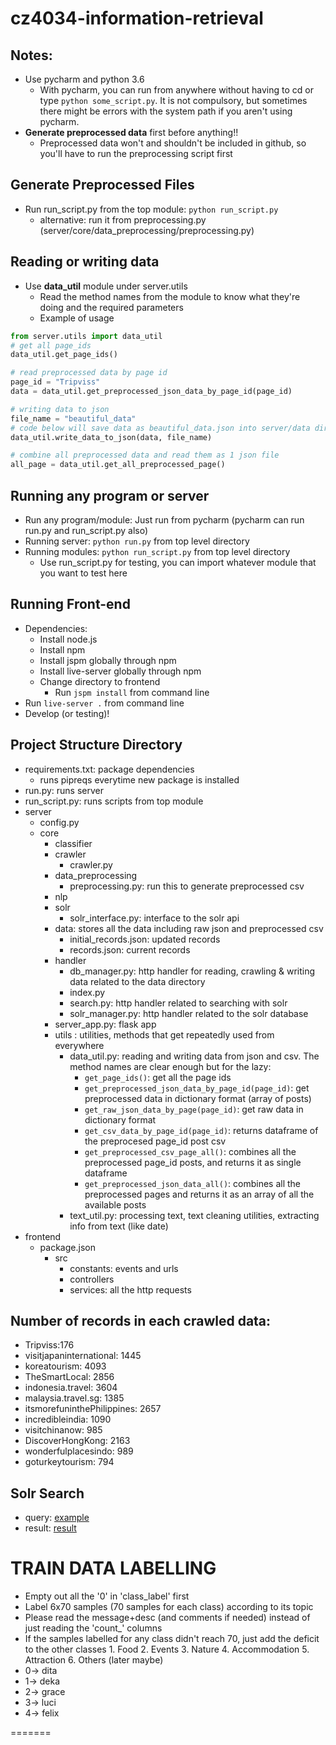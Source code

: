 # cz4034-information-retrieval
## Notes:
* Use pycharm and python 3.6
    * With pycharm, you can run from anywhere without having to cd or type `python some_script.py`. It is not compulsory, but sometimes there might be errors with the system path if you aren't using pycharm.
* **Generate preprocessed data** first before anything!!
    * Preprocessed data won't and shouldn't be included in github, so you'll have to run the preprocessing script first

## Generate Preprocessed Files
* Run run_script.py from the top module: `python run_script.py` 
   * alternative: run it from preprocessing.py (server/core/data_preprocessing/preprocessing.py)

## Reading or writing data
* Use **data_util** module under server.utils
    * Read the method names from the module to know what they're doing and the required parameters
    * Example of usage
```python
from server.utils import data_util
# get all page_ids
data_util.get_page_ids()

# read preprocessed data by page id
page_id = "Tripviss"
data = data_util.get_preprocessed_json_data_by_page_id(page_id)

# writing data to json
file_name = "beautiful_data"
# code below will save data as beautiful_data.json into server/data directory
data_util.write_data_to_json(data, file_name) 

# combine all preprocessed data and read them as 1 json file
all_page = data_util.get_all_preprocessed_page()
```

## Running any program or server
* Run any program/module: Just run from pycharm (pycharm can run run.py and run_script.py also)
* Running server: `python run.py` from top level directory
* Running modules: `python run_script.py` from top level directory
    * Use run_script.py for testing, you can import whatever module that you want to test here
    
## Running Front-end
* Dependencies:
    * Install node.js
    * Install npm
    * Install jspm globally through npm
    * Install live-server globally through npm
    * Change directory to frontend
        * Run `jspm install` from command line
* Run `live-server .` from command line
* Develop (or testing)!

## Project Structure Directory
* requirements.txt: package dependencies
    * runs pipreqs everytime new package is installed
* run.py: runs server
* run_script.py: runs scripts from top module
* server
    * config.py
    * core
        * classifier
        * crawler
            * crawler.py
        * data_preprocessing
            * preprocessing.py: run this to generate preprocessed csv
        * nlp
        * solr
            * solr_interface.py: interface to the solr api
      * data: stores all the data including raw json and preprocessed csv
        * initial_records.json: updated records
        * records.json: current records
      * handler
        * db_manager.py: http handler for reading, crawling & writing data 
        related to the data directory
        * index.py
        * search.py: http handler related to searching with solr
        * solr_manager.py: http handler related to the solr database
      * server_app.py: flask app
      * utils : utilities, methods that get repeatedly used from everywhere
        * data_util.py: reading and writing data from json and csv. The 
        method names are clear enough but for the lazy:
            * `get_page_ids()`: get all the page ids
            * `get_preprocessed_json_data_by_page_id(page_id)`: get preprocessed data in dictionary format (array of posts)
            * `get_raw_json_data_by_page(page_id)`: get raw data in dictionary format
            * `get_csv_data_by_page_id(page_id)`: returns dataframe of the preprocesed page_id post csv
            * `get_preprocessed_csv_page_all()`: combines all the preprocessed page_id posts, and returns it as single dataframe
            * `get_preprocessed_json_data_all()`: combines all the preprocessed pages and returns it as an array of all the available posts
        * text_util.py: processing text, text cleaning utilities, extracting
         info from text (like date)
* frontend
    * package.json
        * src
            * constants: events and urls
            * controllers
            * services: all the http requests

## Number of records in each crawled data:
- Tripviss:176
- visitjapaninternational: 1445
- koreatourism: 4093
- TheSmartLocal: 2856
- indonesia.travel: 3604
- malaysia.travel.sg: 1385
- itsmorefuninthePhilippines: 2657
- incredibleindia: 1090
- visitchinanow: 985
- DiscoverHongKong: 2163
- wonderfulplacesindo: 989
- goturkeytourism: 794

## Solr Search
- query: [example](https://gist.github.com/felixputera/1d90ea9e3f929ec300511bbd8db605bf)
- result: [result](https://gist.github.com/felixputera/e9870a3335396cbdeb4b5b804bdcdc0f)

# TRAIN DATA LABELLING

* Empty out all the '0' in 'class_label' first
* Label 6x70 samples (70 samples for each class) according to its topic
* Please read the message+desc (and comments if needed) instead of just reading the 'count_' columns
* If the samples labelled for any class didn't reach 70, just add the deficit to the other classes
        1. Food
        2. Events
        3. Nature
        4. Accommodation
        5. Attraction
        6. Others (later maybe)
* 0-> dita
* 1-> deka
* 2-> grace
* 3-> luci
* 4-> felix


=======
